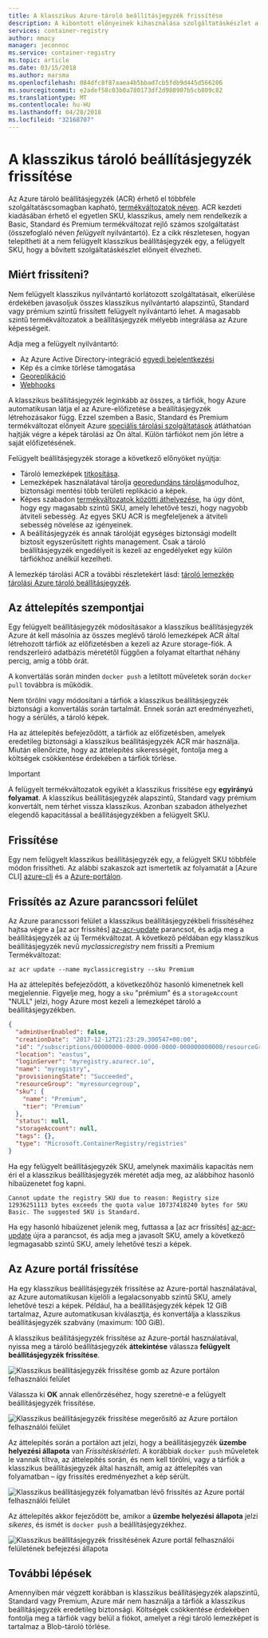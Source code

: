 ```yaml
---
title: A klasszikus Azure-tároló beállításjegyzék frissítése
description: A kibontott előnyeinek kihasználása szolgáltatáskészlet a Basic, Standard és prémium szintű tároló nyilvántartó kezeli a nem felügyelt klasszikus tároló beállításjegyzék frissítése.
services: container-registry
author: mmacy
manager: jeconnoc
ms.service: container-registry
ms.topic: article
ms.date: 03/15/2018
ms.author: marsma
ms.openlocfilehash: 084dfc8f87aaea4b5bbad7cb5fdb9d445d566206
ms.sourcegitcommit: e2adef58c03b0a780173df2d988907b5cb809c82
ms.translationtype: MT
ms.contentlocale: hu-HU
ms.lasthandoff: 04/28/2018
ms.locfileid: "32168707"
---
```

# <a name="upgrade-a-classic-container-registry"></a>A klasszikus tároló beállításjegyzék frissítése

Az Azure tároló beállításjegyzék (ACR) érhető el többféle szolgáltatáscsomagban kapható, [termékváltozatok néven](container-registry-skus.md). ACR kezdeti kiadásában érhető el egyetlen SKU, klasszikus, amely nem rendelkezik a Basic, Standard és Premium termékváltozat rejlő számos szolgáltatást (összefoglaló néven *felügyelt* nyilvántartó). Ez a cikk részletesen, hogyan telepítheti át a nem felügyelt klasszikus beállításjegyzék egy, a felügyelt SKU, hogy a bővített szolgáltatáskészlet előnyeit élvezheti.

## <a name="why-upgrade"></a>Miért frissíteni?

Nem felügyelt klasszikus nyilvántartó korlátozott szolgáltatásait, elkerülése érdekében javasoljuk összes klasszikus nyilvántartó alapszintű, Standard vagy prémium szintű frissített felügyelt nyilvántartó lehet. A magasabb szintű termékváltozatok a beállításjegyzék mélyebb integrálása az Azure képességeit.

Adja meg a felügyelt nyilvántartó:

* Az Azure Active Directory-integráció [egyedi bejelentkezési](container-registry-authentication.md#individual-login-with-azure-ad)
* Kép és a címke törlése támogatása
* [Georeplikáció](container-registry-geo-replication.md)
* [Webhooks](container-registry-webhook.md)

A klasszikus beállításjegyzék leginkább az összes, a tárfiók, hogy Azure automatikusan látja el az Azure-előfizetése a beállításjegyzék létrehozásakor függ. Ezzel szemben a Basic, Standard és Premium termékváltozat előnyeit Azure [speciális tárolási szolgáltatások](container-registry-storage.md) átláthatóan hajtják végre a képek tárolási az Ön által. Külön tárfiókot nem jön létre a saját előfizetésének.

Felügyelt beállításjegyzék storage a következő előnyöket nyújtja:

* Tároló lemezképek [titkosítása](container-registry-storage.md#encryption-at-rest).
* Lemezképek használatával tárolja [georedundáns tárolás](container-registry-storage.md#geo-redundant-storage)modulhoz, biztonsági mentési több területi replikáció a képek.
* Képes szabadon [termékváltozatok közötti áthelyezése](container-registry-skus.md#changing-skus), ha úgy dönt, hogy egy magasabb szintű SKU, amely lehetővé teszi, hogy nagyobb átviteli sebesség. Az egyes SKU ACR is megfeleljenek a átviteli sebesség növelése az igényeinek.
* A beállításjegyzék és annak tárolóját egységes biztonsági modellt biztosít egyszerűsített rights management. Csak a tároló beállításjegyzék engedélyeit is kezeli az engedélyeket egy külön tárfiókhoz anélkül kezelheti.

A lemezkép tárolási ACR a további részletekért lásd: [tároló lemezkép tárolási Azure tároló beállításjegyzék](container-registry-storage.md).

## <a name="migration-considerations"></a>Az áttelepítés szempontjai

Egy felügyelt beállításjegyzék módosításakor a klasszikus beállításjegyzék Azure át kell másolnia az összes meglévő tároló lemezképek ACR által létrehozott tárfiók az előfizetésben a kezeli az Azure storage-fiók. A rendszerleíró adatbázis méretétől függően a folyamat eltarthat néhány percig, amíg a több órát.

A konvertálás során minden `docker push` a letiltott műveletek során `docker pull` továbbra is működik.

Nem törölni vagy módosítani a tárfiók a klasszikus beállításjegyzék biztonsági a konvertálás során tartalmát. Ennek során azt eredményezheti, hogy a sérülés, a tároló képek.

Ha az áttelepítés befejeződött, a tárfiók az előfizetésben, amelyek eredetileg biztonsági a klasszikus beállításjegyzék ACR már használja. Miután ellenőrizte, hogy az áttelepítés sikerességét, fontolja meg a költségek csökkentése érdekében a tárfiók törlése.

>[!IMPORTANT]
> A felügyelt termékváltozatok egyikét a klasszikus frissítése egy **egyirányú folyamat**. A klasszikus beállításjegyzék alapszintű, Standard vagy prémium konvertált, nem térhet vissza klasszikus. Azonban szabadon áthelyezhet elegendő kapacitással a beállításjegyzékben a felügyelt SKU.

## <a name="how-to-upgrade"></a>Frissítése

Egy nem felügyelt klasszikus beállításjegyzék egy, a felügyelt SKU többféle módon frissítheti. Az alábbi szakaszok azt ismertetik az folyamatát a [Azure CLI] [ azure-cli] és a [Azure-portálon][azure-portal].

## <a name="upgrade-in-azure-cli"></a>Frissítés az Azure parancssori felület

Az Azure parancssori felület a klasszikus beállításjegyzékbeli frissítéséhez hajtsa végre a [az acr frissítés] [ az-acr-update] parancsot, és adja meg a beállításjegyzék az új Termékváltozat. A következő példában egy klasszikus beállításjegyzék nevű *myclassicregistry* nem frissíti a Premium Termékváltozat:

```azurecli-interactive
az acr update --name myclassicregistry --sku Premium
```

Ha az áttelepítés befejeződött, a következőhöz hasonló kimenetnek kell megjelennie. Figyelje meg, hogy a `sku` "prémium" és a `storageAccount` "NULL" jelzi, hogy Azure most kezeli a lemezképet tároló a beállításjegyzékben.

```JSON
{
  "adminUserEnabled": false,
  "creationDate": "2017-12-12T21:23:29.300547+00:00",
  "id": "/subscriptions/00000000-0000-0000-0000-000000000000/resourceGroups/myresourcegroup/providers/Microsoft.ContainerRegistry/registries/myregistry",
  "location": "eastus",
  "loginServer": "myregistry.azurecr.io",
  "name": "myregistry",
  "provisioningState": "Succeeded",
  "resourceGroup": "myresourcegroup",
  "sku": {
    "name": "Premium",
    "tier": "Premium"
  },
  "status": null,
  "storageAccount": null,
  "tags": {},
  "type": "Microsoft.ContainerRegistry/registries"
}
```

Ha egy felügyelt beállításjegyzék SKU, amelynek maximális kapacitás nem éri el a klasszikus beállításjegyzék méretét adja meg, az alábbihoz hasonló hibaüzenetet fog kapni.

`Cannot update the registry SKU due to reason: Registry size 12936251113 bytes exceeds the quota value 10737418240 bytes for SKU Basic. The suggested SKU is Standard.`

Ha egy hasonló hibaüzenet jelenik meg, futtassa a [az acr frissítés] [ az-acr-update] újra a parancsot, és adja meg a javasolt SKU, amely a következő legmagasabb szintű SKU, amely lehetővé teszi a képek.

## <a name="upgrade-in-azure-portal"></a>Az Azure portál frissítése

Ha egy klasszikus beállításjegyzék frissítése az Azure-portál használatával, az Azure automatikusan kijelöli a legalacsonyabb szintű SKU, amely lehetővé teszi a képek. Például, ha a beállításjegyzék képek 12 GiB tartalmaz, Azure automatikusan kiválasztja, és konvertálja a klasszikus beállításjegyzék szabvány (maximum: 100 GiB).

A klasszikus beállításjegyzék frissítése az Azure-portál használatával, nyissa meg a tároló beállításjegyzék **áttekintése** válassza **felügyelt beállításjegyzék frissítése**.

![Klasszikus beállításjegyzék frissítése gomb az Azure portálon felhasználói felület][update-classic-01-upgrade]

Válassza ki **OK** annak ellenőrzéséhez, hogy szeretné-e a felügyelt beállításjegyzék frissítése.

![Klasszikus beállításjegyzék frissítése megerősítő az Azure portálon felhasználói felület][update-classic-02-confirm]

Az áttelepítés során a portálon azt jelzi, hogy a beállításjegyzék **üzembe helyezési állapota** van *Frissítéskísérleti*. A korábbiak `docker push` műveletek le vannak tiltva, az áttelepítés során, és nem kell törölni, vagy a tárfiók a klasszikus beállításjegyzék által használt, amíg az áttelepítés van folyamatban – így frissítés eredményezhet a kép sérült.

![Klasszikus beállításjegyzék folyamatban lévő frissítés az Azure portál felhasználói felület][update-classic-03-updating]

Az áttelepítés akkor fejeződött be, amikor a **üzembe helyezési állapota** jelzi *sikeres*, és ismét is `docker push` a beállításjegyzékhez.

![Klasszikus beállításjegyzék frissítésének Azure portál felhasználói felületének befejezési állapota][update-classic-04-updated]

## <a name="next-steps"></a>További lépések

Amennyiben már végzett korábban is klasszikus beállításjegyzék alapszintű, Standard vagy Premium, Azure már nem használja a tárfiók a klasszikus beállításjegyzék eredetileg biztonsági. Költségek csökkentése érdekében fontolja meg a tárfiók vagy belül a fiókot, amelyet a régi tároló lemezképet is tartalmaz a Blob-tároló törlése.

<!-- IMAGES -->
[update-classic-01-upgrade]: ./media/container-registry-upgrade\update-classic-01-upgrade.png
[update-classic-02-confirm]: ./media/container-registry-upgrade\update-classic-02-confirm.png
[update-classic-03-updating]: ./media/container-registry-upgrade\update-classic-03-updating.png
[update-classic-04-updated]: ./media/container-registry-upgrade\update-classic-04-updated.png

<!-- LINKS - internal -->
[az-acr-update]: /cli/azure/acr#az_acr_update
[azure-cli]: /cli/azure/install-azure-cli
[azure-portal]: https://portal.azure.com